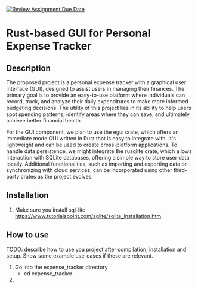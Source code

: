 [![Review Assignment Due Date](https://classroom.github.com/assets/deadline-readme-button-24ddc0f5d75046c5622901739e7c5dd533143b0c8e959d652212380cedb1ea36.svg)](https://classroom.github.com/a/RQfdh2iK)
# Rust-based GUI for Personal Expense Tracker

## Description
The proposed project is a personal expense tracker with a graphical user interface (GUI), designed to assist users in managing their finances. The primary goal is to provide an easy-to-use platform where individuals can record, track, and analyze their daily expenditures to make more informed budgeting decisions. The utility of this project lies in its ability to help users spot spending patterns, identify areas where they can save, and ultimately achieve better financial health.

For the GUI component, we plan to use the egui crate, which offers an immediate mode GUI written in Rust that is easy to integrate with. It's lightweight and can be used to create cross-platform applications. To handle data persistence, we might integrate the rusqlite crate, which allows interaction with SQLite databases, offering a simple way to store user data locally. Additional functionalities, such as importing and exporting data or synchronizing with cloud services, can be incorporated using other third-party crates as the project evolves.

## Installation

1. Make sure you install sql-lite <https://www.tutorialspoint.com/sqlite/sqlite_installation.htm>

## How to use

TODO: describe how to use you project after compilation, installation and setup. Show some example use-cases if these are relevant.

1. Go into the expense_tracker directory
    - cd expense_tracker
2. 